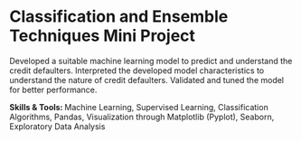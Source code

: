 # Classification and Ensemble Techniques Mini Project
Developed a suitable machine learning model to predict and understand the credit defaulters. Interpreted the developed model characteristics to understand the nature of credit defaulters. Validated and tuned the model for better performance.

<b> Skills & Tools: </b> Machine Learning, Supervised Learning, Classification Algorithms, Pandas, Visualization through Matplotlib (Pyplot), Seaborn, Exploratory Data Analysis
